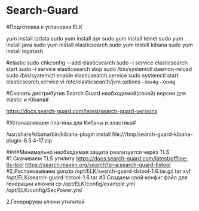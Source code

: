 # Search-Guard

#Подготовка к установки ELK

yum install tzdata
sudo yum install apr
sudo yum install telnet
sudo yum install java
sudo yum install elasticsearch
sudo yum install kibana
sudo yum install logstash

#elastic
sudo chkconfig --add elasticsearch
sudo -i service elasticsearch start
sudo -i service elasticsearch stop
sudo /bin/systemctl daemon-reload
sudo /bin/systemctl enable elasticsearch.service
sudo systemctl start elasticsearch.service
vi /etc/elasticsearch/jvm.options
`-Xms4g`
`-Xmx4g`


#Скачать дистрибутив Search Guard необходимой(своей) версии для elastic и Kibana#

https://docs.search-guard.com/latest/search-guard-versions

#Устанавливаем плагины для Кибаны и эластика#

/usr/share/kibana/bin/kibana-plugin install file:///tmp/search-guard-kibana-plugin-6.5.4-17.zip



####Минимально необходимая защита реализуется через TLS
#1.Скачиваем TLS утилиту 
https://docs.search-guard.com/latest/offline-tls-tool
https://search.maven.org/search?q=a:search-guard-tlstool
#2.Распаковываем
gunzip /opt/ELK/search-guard-tlstool-1.6.tar.gz
tar xvf /opt/ELK/search-guard-tlstool-1.6.tar
#3.Создаем свой конфиг файл для генерации ключей
cp /opt/ELK/config/example.yml /opt/ELK/config/SecPower.yml


2.Генерируем ключи утилитой 

